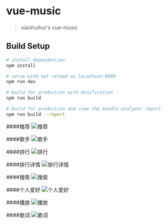 # vue-music

> xiaohuihui's vue-music

## Build Setup

``` bash
# install dependencies
npm install

# serve with hot reload at localhost:8080
npm run dev

# build for production with minification
npm run build

# build for production and view the bundle analyzer report
npm run build --report
```
<!-- [点我预览](https://xiaoerhuohuihui.github.io/vue-music/) -->
####推荐
![推荐](https://github.com/xiaoerhuohuihui/vue-music/blob/gh-pages/pic/%E6%8E%A8%E8%8D%90.jpg)

####歌手
![歌手](https://github.com/xiaoerhuohuihui/vue-music/blob/gh-pages/pic/%E6%AD%8C%E6%89%8B.jpg)

####排行
![排行](https://github.com/xiaoerhuohuihui/vue-music/blob/gh-pages/pic/%E6%8E%92%E8%A1%8C.jpg)

####排行详情
![排行详情](https://github.com/xiaoerhuohuihui/vue-music/blob/gh-pages/pic/%E6%8E%92%E8%A1%8C%E8%AF%A6%E6%83%85.jpg)

####搜索
![搜索](https://github.com/xiaoerhuohuihui/vue-music/blob/gh-pages/pic/%E6%90%9C%E7%B4%A2.jpg)

####个人爱好
![个人爱好](https://github.com/xiaoerhuohuihui/vue-music/blob/gh-pages/pic/%E4%B8%AA%E4%BA%BA%E5%96%9C%E5%A5%BD.jpg)

####播放
![播放](https://github.com/xiaoerhuohuihui/vue-music/blob/gh-pages/pic/%E6%92%AD%E6%94%BE.jpg)

####歌词
![歌词](https://github.com/xiaoerhuohuihui/vue-music/blob/gh-pages/pic/%E6%AD%8C%E8%AF%8D.jpg)

